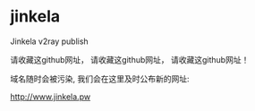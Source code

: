 # jinkela
Jinkela v2ray publish


请收藏这github网址， 请收藏这github网址， 请收藏这github网址！

域名随时会被污染, 我们会在这里及时公布新的网址:

http://www.jinkela.pw